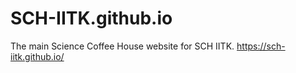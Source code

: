 # SCH-IITK.github.io
The main Science Coffee House website for SCH IITK.
https://sch-iitk.github.io/
